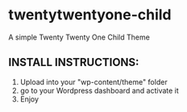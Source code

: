 # twentytwentyone-child
A simple Twenty Twenty One Child Theme

## INSTALL INSTRUCTIONS:
1) Upload into your "wp-content/theme" folder
2) go to your Wordpress dashboard and activate it
3) Enjoy
